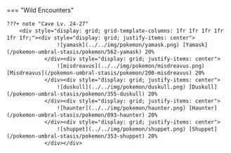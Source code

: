 

=== "Wild Encounters"


	???+ note "Cave Lv. 24-27"
		<div style="display: grid; grid-template-columns: 1fr 1fr 1fr 1fr 1fr 1fr;"><div style="display: grid; justify-items: center">
                    ![yamask](../../img/pokemon/yamask.png) [Yamask](/pokemon-umbral-stasis/pokemon/562-yamask) 20%
                </div><div style="display: grid; justify-items: center">
                    ![misdreavus](../../img/pokemon/misdreavus.png) [Misdreavus](/pokemon-umbral-stasis/pokemon/200-misdreavus) 20%
                </div><div style="display: grid; justify-items: center">
                    ![duskull](../../img/pokemon/duskull.png) [Duskull](/pokemon-umbral-stasis/pokemon/355-duskull) 20%
                </div><div style="display: grid; justify-items: center">
                    ![haunter](../../img/pokemon/haunter.png) [Haunter](/pokemon-umbral-stasis/pokemon/093-haunter) 20%
                </div><div style="display: grid; justify-items: center">
                    ![shuppet](../../img/pokemon/shuppet.png) [Shuppet](/pokemon-umbral-stasis/pokemon/353-shuppet) 20%
                </div></div>



